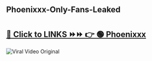 
 ## Phoenixxx-Only-Fans-Leaked

# <h2><a href="https://clipsfans.com/Phoenixxx&ref=git">🔗 Click to LINKS ⏩⏩ 👉 🟢 Phoenixxx </a></h2>

<a href="https://clipsfans.com/Phoenixxx&ref=git" rel="nofollow" data-target="animated-image.originalLink"><img src="https://i.ibb.co.com/xMMVF88/686577567.gif" alt="Viral Video Original" style="max-width: 100%; display: inline-block;" data-target="animated-image.originalImage"></a>
